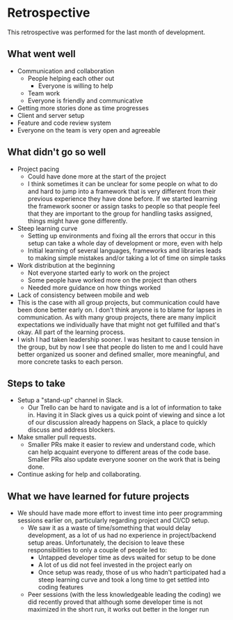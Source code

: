 # Retrospective

This retrospective was performed for the last month of development.



## What went well

- Communication and collaboration
  - People helping each other out
    - Everyone is willing to help
  - Team work
  - Everyone is friendly and communicative
- Getting more stories done as time progresses
- Client and server setup
- Feature and code review system
- Everyone on the team is very open and agreeable



## What didn't go so well

- Project pacing
  - Could have done more at the start of the project
  - I think sometimes it can be unclear for some people on what to do and hard to jump into a framework that is very different from their previous experience they have done before. If we started learning the framework sooner or assign tasks to people so that people feel that they are important to the group for handling tasks assigned, things might have gone differently.
- Steep learning curve
  - Setting up environments and fixing all the errors that occur in this setup can take a whole day of development or more, even with help
  - Initial learning of several languages, frameworks and libraries leads to making simple mistakes and/or taking a lot of time on simple tasks
- Work distribution at the beginning
  - Not everyone started early to work on the project
  - Some people have worked more on the project than others
  - Needed more guidance on how things worked
- Lack of consistency between mobile and web
- This is the case with all group projects, but communication could have been done better early on. I don't think anyone is to blame for lapses in communication. As with many group projects, there are many implicit expectations we individually have that might not get fulfilled and that's okay. All part of the learning process.
- I wish I had taken leadership sooner. I was hesitant to cause tension in the group, but by now I see that people do listen to me and I could have better organized us sooner and defined smaller, more meaningful, and more concrete tasks to each person.



## Steps to take

- Setup a "stand-up" channel in Slack. 
  - Our Trello can be hard to navigate and is a lot of information to take in. Having it in Slack gives us a quick point of viewing and since a lot of our discussion already happens on Slack, a place to quickly discuss and address blockers.
- Make smaller pull requests.
  -  Smaller PRs make it easier to review and understand code, which can help acquaint everyone to different areas of the code base. Smaller PRs also update everyone sooner on the work that is being done.
- Continue asking for help and collaborating.



## What we have learned for future projects

- We should have made more effort to invest time into peer programming sessions earlier on, particularly regarding project and CI/CD setup. 
  - We saw it as a waste of time/something that would delay development, as a lot of us had no experience in project/backend setup areas. Unfortunately, the decision to leave these responsibilities to only a couple of people led to:
    - Untapped developer time as devs waited for setup to be done
    - A lot of us did not feel invested in the project early on
    - Once setup was ready, those of us who hadn't participated had a steep learning curve and took a long time to get settled into coding features
  - Peer sessions (with the less knowledgeable leading the coding) we did recently proved that although some developer time is not maximized in the short run, it works out better in the longer run

